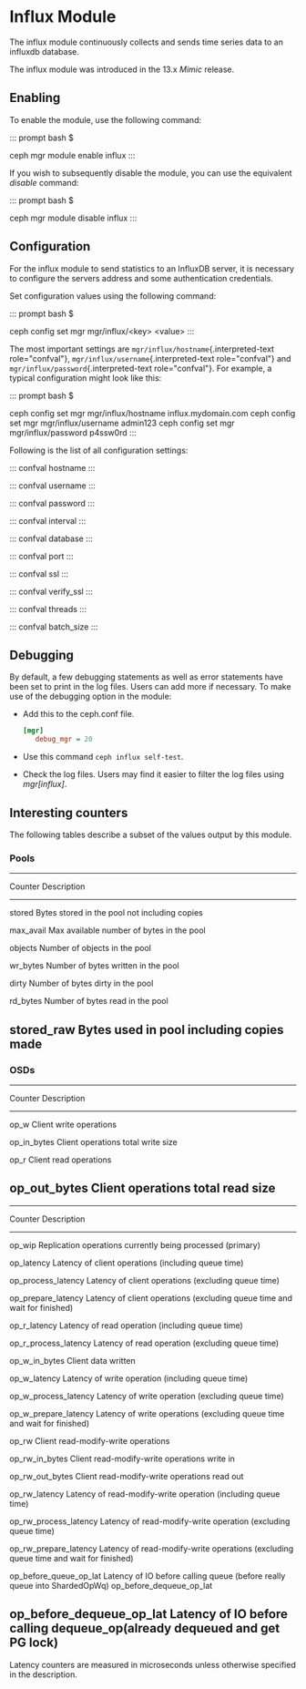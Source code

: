 # Influx Module

The influx module continuously collects and sends time series data to an
influxdb database.

The influx module was introduced in the 13.x *Mimic* release.

## Enabling

To enable the module, use the following command:

::: prompt
bash \$

ceph mgr module enable influx
:::

If you wish to subsequently disable the module, you can use the
equivalent *disable* command:

::: prompt
bash \$

ceph mgr module disable influx
:::

## Configuration

For the influx module to send statistics to an InfluxDB server, it is
necessary to configure the servers address and some authentication
credentials.

Set configuration values using the following command:

::: prompt
bash \$

ceph config set mgr mgr/influx/\<key\> \<value\>
:::

The most important settings are `mgr/influx/hostname`{.interpreted-text
role="confval"}, `mgr/influx/username`{.interpreted-text role="confval"}
and `mgr/influx/password`{.interpreted-text role="confval"}. For
example, a typical configuration might look like this:

::: prompt
bash \$

ceph config set mgr mgr/influx/hostname influx.mydomain.com ceph config
set mgr mgr/influx/username admin123 ceph config set mgr
mgr/influx/password p4ssw0rd
:::

Following is the list of all configuration settings:

::: confval
hostname
:::

::: confval
username
:::

::: confval
password
:::

::: confval
interval
:::

::: confval
database
:::

::: confval
port
:::

::: confval
ssl
:::

::: confval
verify_ssl
:::

::: confval
threads
:::

::: confval
batch_size
:::

## Debugging

By default, a few debugging statements as well as error statements have
been set to print in the log files. Users can add more if necessary. To
make use of the debugging option in the module:

-   Add this to the ceph.conf file.

    ``` ini
    [mgr]
       debug_mgr = 20  
    ```

-   Use this command `ceph influx self-test`.

-   Check the log files. Users may find it easier to filter the log
    files using *mgr\[influx\]*.

## Interesting counters

The following tables describe a subset of the values output by this
module.

### Pools

  ---------------------------------------------------------------------
  Counter         Description
  --------------- -----------------------------------------------------
  stored          Bytes stored in the pool not including copies

  max_avail       Max available number of bytes in the pool

  objects         Number of objects in the pool

  wr_bytes        Number of bytes written in the pool

  dirty           Number of bytes dirty in the pool

  rd_bytes        Number of bytes read in the pool

  stored_raw      Bytes used in pool including copies made
  ---------------------------------------------------------------------

### OSDs

  ---------------------------------------------------
  Counter        Description
  -------------- ------------------------------------
  op_w           Client write operations

  op_in_bytes    Client operations total write size

  op_r           Client read operations

  op_out_bytes   Client operations total read size
  ---------------------------------------------------

  --------------------------------------------------------------------------------
  Counter                    Description
  -------------------------- -----------------------------------------------------
  op_wip                     Replication operations currently being processed
                             (primary)

  op_latency                 Latency of client operations (including queue time)

  op_process_latency         Latency of client operations (excluding queue time)

  op_prepare_latency         Latency of client operations (excluding queue time
                             and wait for finished)

  op_r_latency               Latency of read operation (including queue time)

  op_r_process_latency       Latency of read operation (excluding queue time)

  op_w_in_bytes              Client data written

  op_w_latency               Latency of write operation (including queue time)

  op_w_process_latency       Latency of write operation (excluding queue time)

  op_w_prepare_latency       Latency of write operations (excluding queue time and
                             wait for finished)

  op_rw                      Client read-modify-write operations

  op_rw_in_bytes             Client read-modify-write operations write in

  op_rw_out_bytes            Client read-modify-write operations read out

  op_rw_latency              Latency of read-modify-write operation (including
                             queue time)

  op_rw_process_latency      Latency of read-modify-write operation (excluding
                             queue time)

  op_rw_prepare_latency      Latency of read-modify-write operations (excluding
                             queue time and wait for finished)

  op_before_queue_op_lat     Latency of IO before calling queue (before really
                             queue into ShardedOpWq) op_before_dequeue_op_lat

  op_before_dequeue_op_lat   Latency of IO before calling dequeue_op(already
                             dequeued and get PG lock)
  --------------------------------------------------------------------------------

Latency counters are measured in microseconds unless otherwise specified
in the description.
